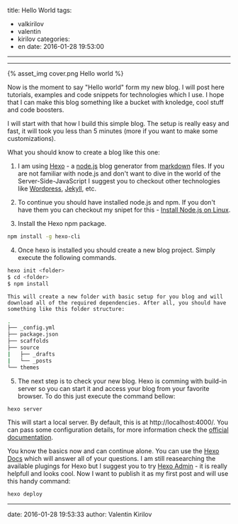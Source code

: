 title: Hello World
tags:
  - valkirilov
  - valentin
  - kirilov
categories:
  - en
date: 2016-01-28 19:53:00
---
---

{% asset_img cover.png Hello world %}


Now is the moment to say "Hello world" form my new blog. I will post here tutorials, examples and code snippets for technologies which I use. I hope that I can make this blog something like a bucket with knoledge, cool stuff and code boosters.
 
I will start with that how I build this simple blog. The setup is really easy and fast, it will took you less than 5 minutes (more if you want to make some customizations). 
 
What you should know to create a blog like this one:
 
1.  I am using [Hexo](https://hexo.io/) - a [node.js](https://nodejs.org/en/) blog generator from [markdown](https://en.wikipedia.org/wiki/Markdown) files. If you are not familiar with node.js and don't want to dive in the world of the Server-Side-JavaScript I suggest you to checkout other technologies like [Wordpress](https://wordpress.com/), [Jekyll](https://jekyllrb.com/), etc.

2. To continue you should have installed node.js and npm. If you don't have them you can checkout my snipet for this - [Install Node.js on Linux]().

3. Install the Hexo npm package. 
```bash
npm install -g hexo-cli
```
4. Once hexo is installed you should create a new blog project. Simply execute the following commands. 
```bash
hexo init <folder>
$ cd <folder>
$ npm install
```
	This will create a new folder with basic setup for you blog and will download all of the required dependencies. After all, you should have something like this folder structure:
```bash
.
├── _config.yml
├── package.json
├── scaffolds
├── source
|   ├── _drafts
|   └── _posts
└── themes
```
5. The next step is to check your new blog. Hexo is comming with build-in server so you can start it and access your blog from your favorite browser. To do this just execute the command bellow:
```bash
hexo server
```
This will start a local server. By default, this is at http://localhost:4000/. You can pass some configuration details, for more information check the [official documentation](https://hexo.io/docs/commands.html#server).

You know the basics now and can continue alone. You can use the [Hexo Docs](https://hexo.io/docs/) which will answer all of your questions. 
I am still reasearching the available plugings for Hexo but I suggest you to try [Hexo Admin](https://github.com/jaredly/hexo-admin) - it is really helpfull and looks cool. Now I want to publish it as my first post and will use this handy command:

```bash
hexo deploy
```


---
date: 2016-01-28 19:53:33
author: Valentin Kirilov